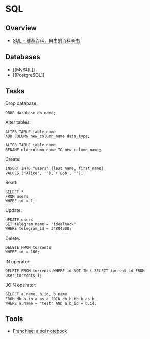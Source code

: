 # SQL

## Overview

- [SQL - 维基百科，自由的百科全书](https://zh.wikipedia.org/wiki/SQL)

## Databases

- [[MySQL]]
- [[PostgreSQL]]

## Tasks

Drop database:

    DROP database db_name;

Alter tables:

    ALTER TABLE table_name
    ADD COLUMN new_column_name data_type;
    
    ALTER TABLE table_name
    RENAME old_column_name TO new_column_name;

Create:

    INSERT INTO "users" (last_name, first_name)
    VALUES ('Alice', ''), ('Bob', '');

Read:

    SELECT *
    FROM users
    WHERE id = 1;

Update:

    UPDATE users
    SET telegram_name = 'idealhack'
    WHERE telegram_id = 34804908;

Delete:

    DELETE FROM torrents
    WHERE id = 166;

IN operator:

    DELETE FROM torrents WHERE id NOT IN ( SELECT torrent_id FROM user_torrents );

JOIN operator:

    SELECT a.name, b.id, b.name
    FROM db_a.tb_a as a JOIN db_b.tb_b as b
    WHERE a.name = "test" AND a.b_id = b.id;

## Tools

- [Franchise: a sql notebook](https://franchise.cloud/)
